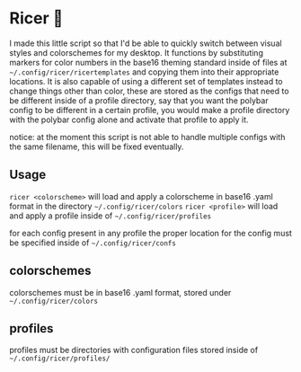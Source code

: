 # Ricer 🍚

I made this little script so that I'd be able to quickly switch between visual styles and colorschemes for my desktop.
It functions by substituting markers for color numbers in the base16 theming standard inside of files at `~/.config/ricer/ricertemplates` and copying them into their appropriate locations. It is also capable of using a different set of templates instead to change things other than color, these are stored as the configs that need to be different inside of a profile directory, say that you want the polybar config to be different in a certain profile, you would make a profile directory with the polybar config alone and activate that profile to apply it.

notice: at the moment this script is not able to handle multiple configs with the same filename, this will be fixed eventually.

## Usage

`ricer <colorscheme>` will load and apply a colorscheme in base16 .yaml format in the directory `~/.config/ricer/colors`
`ricer <profile>` will load and apply a profile inside of `~/.config/ricer/profiles`

for each config present in any profile the proper location for the config must be specified inside of `~/.config/ricer/confs` 

## colorschemes
colorschemes must be in base16 .yaml format, stored under `~/.config/ricer/colors` 

## profiles
profiles must be directories with configuration files stored inside of `~/.config/ricer/profiles/` 

